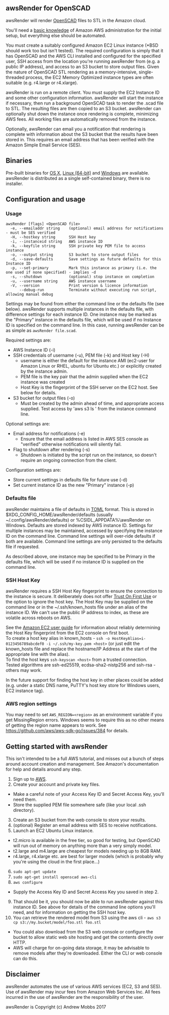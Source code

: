 ## awsRender for OpenSCAD

awsRender will render [OpenSCAD](http://www.openscad.org) files to STL in the Amazon cloud.

You'll need a [basic knowledge](https://aws.amazon.com/getting-started/) of Amazon AWS administration for the initial setup, but everything else should be automated.

You must create a suitably configured Amazon EC2 Linux instance (\*BSD should work too but isn't tested). The required configuration is simply that it has OpenSCAD and the AWS CLI installed and configured for the specified user, SSH access from the location you're running awsRender from (e.g. a public IP address), and access to an S3 bucket to store output files. Given the nature of OpenSCAD STL rendering as a memory-intensive, single-threaded process, the EC2 Memory Optimized instance types are often suitable (e.g. r4.large or r4.xlarge).

awsRender is run on a remote client. You must supply the EC2 Instance ID and some other configuration information. awsRender will start the instance if necessary, then run a background OpenSCAD task to render the .scad file to STL. The resulting files are then copied to an S3 bucket. awsRender can optionally shut down the instance once rendering is complete, minimizing AWS fees. All working files are automatically removed from the instance.

Optionally, awsRender can email you a notification that rendering is complete with information about the S3 bucket that the results have been stored in. This requires an email address that has been verified with the Amazon Simple Email Service (SES).

## Binaries

Pre-built binaries for [OS X](http://www.mobbs.co.uk/awsRender/osx/awsRender-1.0), [Linux (64-bit)](http://www.mobbs.co.uk/awsRender/linux/awsRender-1.0) and [Windows](http://www.mobbs.co.uk/awsRender/windows/awsRender-1.0.exe) are available. awsRender is distributed as a single self-contained binary, there is no installer.

## Configuration and usage
### Usage
```
awsRender [flags] <OpenSCAD file>
  -e, --emailaddr string    (optional) email address for notifications - must be SES verified
  -H, --hostkey string      SSH Host key
  -i, --instanceid string   AWS instance ID
  -k, --keyfile string      SSH private key PEM file to access instance
  -o, --output string       S3 bucket to store output files
  -d, --save-defaults       Save settings as future defaults for this Instance ID
  -p, --set-primary         Mark this instance as primary (i.e. the one used if none specified) - implies -d
  -s, --shutdown            (optional) stop instance on completion
  -u, --username string     AWS instance username
  -V, --version             Print version & licence information
      --debug-run           Terminate without executing run script, allowing manual debug
```

Settings may be found from either the command line or the defaults file (see below). awsRender supports multiple instances in the defaults file, with difference settings for each instance ID. One instance may be marked as the "Primary" instance in the defaults file, which will be used if no Instance ID is specified on the command line. In this case, running awsRender can be as simple as `awsRender file.scad`.

Required settings are:  
* AWS Instance ID (-i)
* SSH credentials of username (-u), PEM file (-k) and Host key (-H)
  * username is either the default for the instance AMI (ec2-user for Amazon Linux or RHEL, ubuntu for Ubuntu etc.) or explicitly created by the instance admin.
  * PEM file is the key pair that the admin supplied when the EC2 instance was created
  * Host Key is the fingerprint of the SSH server on the EC2 host. See below for details.  
* S3 bucket for output files (-o)
  * Must be created by the admin ahead of time, and appropriate access supplied. Test access by 'aws s3 ls <bucket>' from the instance command line.

Optional settings are:
* Email address for notifications (-e)
  * Ensure that the email address is listed in AWS SES console as "verified" otherwise notifications will silently fail.
* Flag to shutdown after rendering (-s)
  * Shutdown is initiated by the script run on the instance, so doesn't require an ongoing connection from the client.

Configuration settings are:
* Store current settings in defaults file for future use (-d)
* Set current instance ID as the new "Primary" instance (-p)

### Defaults file
awsRender maintains a file of defaults in [TOML](https://github.com/toml-lang/toml) format. This is stored in $XDG_CONFIG_HOME/awsRender/defaults (usually ~/.config/awsRender/defaults) or %CSIDL_APPDATA%\\awsRender on Windows. Defaults are stored indexed by AWS instance ID. Settings for multiple instances may be maintained, accessed by specifying the instance ID on the command line. Command line settings will over-ride defaults if both are available. Command line settings are only persisted to the defaults file if requested.

As described above, one instance may be specified to be Primary in the defaults file, which will be used if no instance ID is supplied on the command line.

### SSH Host Key
awsRender requires a SSH Host Key fingerprint to ensure the connection to the instance is secure. It deliberately does not offer [Trust On First Use](https://en.wikipedia.org/wiki/Trust_on_first_use) or the option to ignore the host key. The Host Key may be supplied on the command line or in the ~/.ssh/known_hosts file under an alias of the instance ID. We can't use the public IP address to index, as these are volatile across reboots on AWS.

See the [Amazon EC2 user guide](http://docs.aws.amazon.com/AWSEC2/latest/UserGuide/AccessingInstancesLinux.html) for information about reliably determining the Host Key fingerprint from the EC2 console on first boot.  
To create a host key alias in known_hosts - `ssh -o HostKeyAlias=i-0123456789abcdef0 -i ~/.ssh/my-key.pem <host>` (or just edit the known_hosts file and replace the hostname/IP Address at the start of the appropriate line with the alias).  
To find the host keys `ssh-keyscan <host>` from a trusted connection.  
Tested algorithms are ssh-ed25519, ecdsa-sha2-nistp256 and ssh-rsa - others may work.

In the future support for finding the host key in other places could be added (e.g. under a static DNS name, PuTTY's host key store for Windows users, EC2 instance tag).

### AWS region settings
You may need to set `AWS_REGION=<region>` as an environment variable if you get MissingRegion errors. Windows seems to require this as no other means of getting the region name appears to work. See https://github.com/aws/aws-sdk-go/issues/384 for details.

## Getting started with awsRender

This isn't intended to be a full AWS tutorial, and misses out a bunch of steps around account creation and management. See Amazon's documentation for help and details around any step.

1. Sign up to [AWS](https://aws.amazon.com/account/).
2. Create your account and private key files.
  * Make a careful note of your Access Key ID and Secret Access Key, you'll need them.
  * Store the supplied PEM file somewhere safe (like your local .ssh directory).
3. Create an S3 bucket from the web console to store your results.
4. (optional) Register an email address with SES to receive notifications.
5. Launch an EC2 Ubuntu Linux instance.
  * t2.micro is available in the free tier, so good for testing, but OpenSCAD will run out of memory on anything more than a very simply model.
  * t2.large and m4.large are cheapest for models needing up to 8GB RAM.
  * r4.large, r4.xlarge etc. are best for larger models (which is probably why you're using the cloud in the first place...)
6. `sudo apt-get update`
7. `sudo apt-get install openscad aws-cli`
8. `aws configure`
  * Supply the Access Key ID and Secret Access Key you saved in step 2.
9. That should be it, you should now be able to run awsRender against this instance ID. See above for details of the command line options you'll need, and for information on getting the SSH host key.
10. You can retrieve the rendered model from S3 using the aws cli - `aws s3 cp s3://my.bucket/model/foo.stl foo.stl`
  * You could also download from the S3 web console or configure the bucket to allow static web site hosting and get the contents directly over HTTP.
  * AWS will charge for on-going data storage, it may be advisable to remove models after they're downloaded. Either the CLI or web console can do this.

## Disclaimer
awsRender automates the use of various AWS services (EC2, S3 and SES). Use of awsRender may incur fees from Amazon Web Services Inc. All fees incurred in the use of awsRender are the responsibility of the user.

awsRender is Copyright (c) Andrew Mobbs 2017
